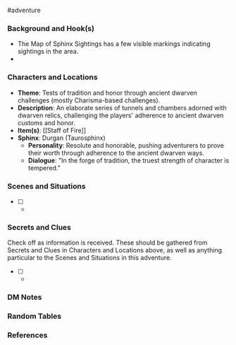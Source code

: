  #adventure 

### Background and Hook(s)

* The Map of Sphinx Sightings has a few visible markings indicating sightings in the area.
* 

### Characters and Locations

* **Theme**: Tests of tradition and honor through ancient dwarven challenges (mostly Charisma-based challenges).
* **Description**: An elaborate series of tunnels and chambers adorned with dwarven relics, challenging the players' adherence to ancient dwarven customs and honor.
* **Item(s)**: [[Staff of Fire]]
* **Sphinx**: Durgan (Taurosphinx)
	* **Personality**: Resolute and honorable, pushing adventurers to prove their worth through adherence to the ancient dwarven ways.
	* **Dialogue**: "In the forge of tradition, the truest strength of character is tempered."

### Scenes and Situations

 - [ ] -

### Secrets and Clues
Check off as information is received. These should be gathered from Secrets and Clues in Characters and Locations above, as well as anything particular to the Scenes and Situations in this adventure.

 - [ ] -

### DM Notes



### Random Tables



### References
